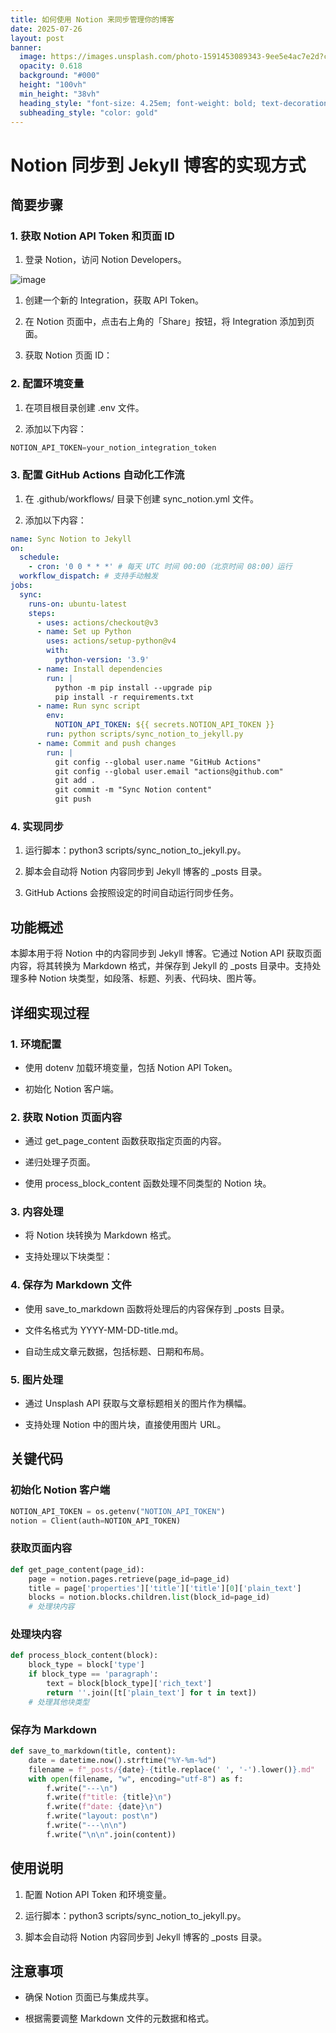 ```yaml
---
title: 如何使用 Notion 来同步管理你的博客
date: 2025-07-26
layout: post
banner:
  image: https://images.unsplash.com/photo-1591453089343-9ee5e4ac7e2d?crop=entropy&cs=tinysrgb&fit=max&fm=jpg&ixid=M3w2OTIwMzJ8MHwxfHJhbmRvbXx8fHx8fHx8fDE3NTM1MjUzODB8&ixlib=rb-4.1.0&q=80&w=1080
  opacity: 0.618
  background: "#000"
  height: "100vh"
  min_height: "38vh"
  heading_style: "font-size: 4.25em; font-weight: bold; text-decoration: underline"
  subheading_style: "color: gold"
---
```


# Notion 同步到 Jekyll 博客的实现方式

## 简要步骤

### 1. 获取 Notion API Token 和页面 ID

1. 登录 Notion，访问 Notion Developers。

![image](https://prod-files-secure.s3.us-west-2.amazonaws.com/a7a0cc5a-89b9-4cda-8686-1fba0ca52f40/d19c1afe-dea5-4312-9333-786b0ba83054/image.png?X-Amz-Algorithm=AWS4-HMAC-SHA256&X-Amz-Content-Sha256=UNSIGNED-PAYLOAD&X-Amz-Credential=ASIAZI2LB466WGWVIZ7I%2F20250726%2Fus-west-2%2Fs3%2Faws4_request&X-Amz-Date=20250726T102300Z&X-Amz-Expires=3600&X-Amz-Security-Token=IQoJb3JpZ2luX2VjEDEaCXVzLXdlc3QtMiJIMEYCIQDQ%2Bqzyvw8t5iTz%2F30d5RkUGn09H6CPXvUqKuImiK1u6gIhAI42L2v0ex1dWzs6xpJdLZCyzOu2YR7nele7Vl8waTELKv8DCFoQABoMNjM3NDIzMTgzODA1IgwpW8qvgWvp8ZdwOJgq3APPnQWK587BOn%2F7hNA73EyH1khmZ%2Bxee%2Fi7ab%2BAkL2Ps2hBpNdnQY%2F%2BQvqsM32EWPiq7XAg7kDKmI7xhfMX8bpHjGxjQ2Xnp4Not8UO6wkgkEYljOawub%2FISi3CV7SOlmall3sc%2BfrLyaruJs6b4925w2F51fttT8QbhlhAelfHFpCDTOLID%2B029J2rcX2pUJZ2dFU4mgILNRhF5EolRgHSx0CNgSY329krnhsQNeAp6Cz4jbQMNK%2BVz7QRfueM6AcBzCvBSiKy2R8n7g7mT8mKKc0l17PLPMfax2G06ZxOFvofUklqc1jUHNjgctxYvyOJ%2BRJ8bbgh1JEJrTL7ZZp06qtMtXd8Q%2BW2Mvdn9dmw3BSzeZSe9JWrvkvr9b0CK%2FSFsNALtdhsIhQUlREtKrF3DoXj7j2g0IJAquXriOC6hqPHlGaEFxATRFRQBi%2FwH9U2qFapKTybqMjtRIzYmCuaMw99FyOeWMSwflFNv8hWAEQ8wHJ1nw6Xevoslc448Uu3g5LP6i7Um8CySskkwt%2F%2BQmx53n4hI7H2OKz%2BLxaR1csGqXEvIX2qe83mMjgmEPoylG%2F5AM1U7FQqyLGGht0HzhSjmM7dGfkWMRVsQpOjboFkUqdMdRJtfyBGvjDTq5LEBjqkAZUM4KIDoCvyvl%2FjsaUSYQDSOp2a32nXIs8KtW%2BhXHvmU6iSpUoiODpuevx2%2FGgCCm2a%2B6q5cAaq3EL5aRDgG6bUhWSqhcC%2F%2Blk8CMJ1H%2Bzz1KHlzQRJrQOfKHzEt%2F%2FsQjDiyqzD0T59WYfgdE%2BxIAJEZif3CGJcRwzkwFDTo%2B87%2Fp76TsmQbRCSmDk1MrlEQgToIVR0142xQg%2Bs2xl%2FkBQD6XqS&X-Amz-Signature=859e7d9fc15dea87be18ca82a0600ba8867dcdac6c4a484595f829fb44c3b72a&X-Amz-SignedHeaders=host&x-amz-checksum-mode=ENABLED&x-id=GetObject)

1. 创建一个新的 Integration，获取 API Token。

1. 在 Notion 页面中，点击右上角的「Share」按钮，将 Integration 添加到页面。

1. 获取 Notion 页面 ID：


### 2. 配置环境变量

1. 在项目根目录创建 .env 文件。

1. 添加以下内容：

```javascript
NOTION_API_TOKEN=your_notion_integration_token
```

### 3. 配置 GitHub Actions 自动化工作流

1. 在 .github/workflows/ 目录下创建 sync_notion.yml 文件。

1. 添加以下内容：

```yaml
name: Sync Notion to Jekyll
on:
  schedule:
    - cron: '0 0 * * *' # 每天 UTC 时间 00:00（北京时间 08:00）运行
  workflow_dispatch: # 支持手动触发
jobs:
  sync:
    runs-on: ubuntu-latest
    steps:
      - uses: actions/checkout@v3
      - name: Set up Python
        uses: actions/setup-python@v4
        with:
          python-version: '3.9'
      - name: Install dependencies
        run: |
          python -m pip install --upgrade pip
          pip install -r requirements.txt
      - name: Run sync script
        env:
          NOTION_API_TOKEN: ${{ secrets.NOTION_API_TOKEN }}
        run: python scripts/sync_notion_to_jekyll.py
      - name: Commit and push changes
        run: |
          git config --global user.name "GitHub Actions"
          git config --global user.email "actions@github.com"
          git add .
          git commit -m "Sync Notion content"
          git push
```

### 4. 实现同步

1. 运行脚本：python3 scripts/sync_notion_to_jekyll.py。

1. 脚本会自动将 Notion 内容同步到 Jekyll 博客的 _posts 目录。

1. GitHub Actions 会按照设定的时间自动运行同步任务。

## 功能概述

本脚本用于将 Notion 中的内容同步到 Jekyll 博客。它通过 Notion API 获取页面内容，将其转换为 Markdown 格式，并保存到 Jekyll 的 _posts 目录中。支持处理多种 Notion 块类型，如段落、标题、列表、代码块、图片等。

## 详细实现过程

### 1. 环境配置

- 使用 dotenv 加载环境变量，包括 Notion API Token。

- 初始化 Notion 客户端。

### 2. 获取 Notion 页面内容

- 通过 get_page_content 函数获取指定页面的内容。

- 递归处理子页面。

- 使用 process_block_content 函数处理不同类型的 Notion 块。

### 3. 内容处理

- 将 Notion 块转换为 Markdown 格式。

- 支持处理以下块类型：


### 4. 保存为 Markdown 文件

- 使用 save_to_markdown 函数将处理后的内容保存到 _posts 目录。

- 文件名格式为 YYYY-MM-DD-title.md。

- 自动生成文章元数据，包括标题、日期和布局。

### 5. 图片处理

- 通过 Unsplash API 获取与文章标题相关的图片作为横幅。

- 支持处理 Notion 中的图片块，直接使用图片 URL。

## 关键代码

### 初始化 Notion 客户端

```python
NOTION_API_TOKEN = os.getenv("NOTION_API_TOKEN")
notion = Client(auth=NOTION_API_TOKEN)
```

### 获取页面内容

```python
def get_page_content(page_id):
    page = notion.pages.retrieve(page_id=page_id)
    title = page['properties']['title']['title'][0]['plain_text']
    blocks = notion.blocks.children.list(block_id=page_id)
    # 处理块内容
```

### 处理块内容

```python
def process_block_content(block):
    block_type = block['type']
    if block_type == 'paragraph':
        text = block[block_type]['rich_text']
        return ''.join([t['plain_text'] for t in text])
    # 处理其他块类型
```

### 保存为 Markdown

```python
def save_to_markdown(title, content):
    date = datetime.now().strftime("%Y-%m-%d")
    filename = f"_posts/{date}-{title.replace(' ', '-').lower()}.md"
    with open(filename, "w", encoding="utf-8") as f:
        f.write("---\n")
        f.write(f"title: {title}\n")
        f.write(f"date: {date}\n")
        f.write("layout: post\n")
        f.write("---\n\n")
        f.write("\n\n".join(content))
```

## 使用说明

1. 配置 Notion API Token 和环境变量。

1. 运行脚本：python3 scripts/sync_notion_to_jekyll.py。

1. 脚本会自动将 Notion 内容同步到 Jekyll 博客的 _posts 目录。

## 注意事项

- 确保 Notion 页面已与集成共享。

- 根据需要调整 Markdown 文件的元数据和格式。